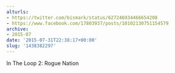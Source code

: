 ```yaml
---
alturls:
- https://twitter.com/bismark/status/627246934466654208
- https://www.facebook.com/17803937/posts/10102130751154579
archive:
- 2015-07
date: '2015-07-31T22:38:17+00:00'
slug: '1438382297'
---
```


In The Loop 2: Rogue Nation

